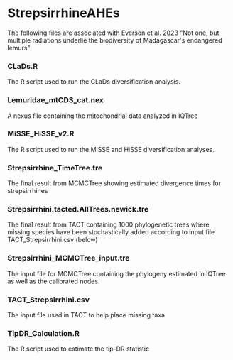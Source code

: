 # StrepsirrhineAHEs

The following files are associated with Everson et al. 2023 "Not one, but multiple radiations underlie the biodiversity of Madagascar's endangered lemurs"

### CLaDs.R
The R script used to run the CLaDs diversification analysis.

### Lemuridae_mtCDS_cat.nex
A nexus file containing the mitochondrial data analyzed in IQTree

### MiSSE_HiSSE_v2.R
The R script used to run the MiSSE and HiSSE diversification analyses.

### Strepsirrhine_TimeTree.tre
The final result from MCMCTree showing estimated divergence times for strepsirrhines

### Strepsirrhini.tacted.AllTrees.newick.tre
The final result from TACT containing 1000 phylogenetic trees where missing species have been stochastically added according to input file TACT_Strepsirrhini.csv (below)

### Strepsirrhini_MCMCTree_input.tre
The input file for MCMCTree containing the phylogeny estimated in IQTree as well as the calibrated nodes.

### TACT_Strepsirrhini.csv
The input file used in TACT to help place missing taxa

### TipDR_Calculation.R
The R script used to estimate the tip-DR statistic
